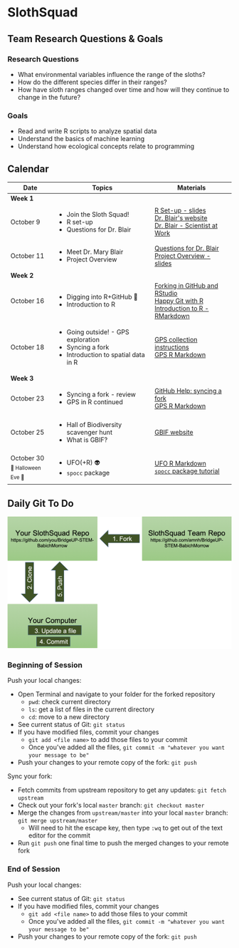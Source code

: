 # SlothSquad

## Team Research Questions & Goals

### Research Questions

+ What environmental variables influence the range of the sloths?
+ How do the different species differ in their ranges?
+ How have sloth ranges changed over time and how will they continue to change in the future?

### Goals

+ Read and write R scripts to analyze spatial data
+ Understand the basics of machine learning
+ Understand how ecological concepts relate to programming


## Calendar

| Date   |      Topics      |  Materials |
|----------|-------------|------|
| **Week 1** | | |
  | October 9 |  <ul><li>Join the Sloth Squad! </li><li> R set-up </li><li> Questions for Dr. Blair |                        [R Set-up - slides](https://docs.google.com/presentation/d/1EsC6WLLg2vecp1zUkETEXVK2Ai168oAJrUcz23vlpj8/edit?usp=sharing) <br> [Dr. Blair's website](https://sites.google.com/site/maryeblair/home) <br> [Dr. Blair - Scientist at Work](https://scientistatwork.blogs.nytimes.com/tag/slow-loris/) |
  | October 11 |    <ul><li>Meet Dr. Mary Blair </li><li> Project Overview |                                                                                         [Questions for Dr. Blair](https://docs.google.com/document/d/14YUri2-jk7_R_H8OH7ouzHGdfD1sJqFb7CTERCC7NMs/edit?usp=sharing)<br>[Project Overview - slides](https://docs.google.com/presentation/d/1WHQqnFkMPRanS7SCgBz7Vu6U876s6jPJqvuFz_OkTFU/edit?usp=sharing) |
| **Week 2** | | |
  | October 16 | <ul><li> Digging into R+GitHub :fork_and_knife: </li><li>  Introduction to R |                                 [Forking in GitHub and RStudio](https://github.com/amnh/BridgeUP-STEM-BabichMorrow/blob/master/lesson_plans/GitHub_Fork.md) <br> [Happy Git with R](http://happygitwithr.com/rstudio-git-github.html) <br> [Introduction to R - RMarkdown](https://github.com/amnh/BridgeUP-STEM-BabichMorrow/blob/master/lesson_plans/Intro_R/Introduction_to_R.Rmd) |
  | October 18 | <ul><li> Going outside! - GPS exploration </li><li> Syncing a fork </li><li> Introduction to spatial data in R |                         [GPS collection instructions](https://github.com/amnh/BridgeUP-STEM-BabichMorrow/blob/master/lesson_plans/GPS_CollectData.md) <br> [GPS R Markdown](https://github.com/amnh/BridgeUP-STEM-BabichMorrow/blob/master/lesson_plans/IntroGPS.Rmd) |
| **Week 3** | | |
  | October 23 | <ul><li> Syncing a fork - review </li><li> GPS in R continued |                                                 [GitHub Help: syncing a fork](https://help.github.com/articles/syncing-a-fork/) <br> [GPS R Markdown](https://github.com/amnh/BridgeUP-STEM-BabichMorrow/blob/master/lesson_plans/Intro_GPS/IntroGPS.Rmd)  |
  | October 25 | <ul><li> Hall of Biodiversity scavenger hunt </li><li> What is GBIF? |                                       [GBIF website](https://www.gbif.org) |
  |October 30 <br> <sub> :jack_o_lantern: Halloween Eve :chocolate_bar: </sub> | <ul><li> UFO(+R) :alien: </li><li> `spocc` package |                                                                                                                     [UFO R Markdown](https://github.com/amnh/BridgeUP-STEM-BabichMorrow/blob/master/lesson_plans/Spooky_R/UFO_code.Rmd) <br> [`spocc` package tutorial](https://github.com/amnh/BridgeUP-STEM-BabichMorrow/blob/master/lesson_plans/obtain_occ_data/spocc_tutorial.Rmd)|

## Daily Git To Do

![alt text|10%](github_diagram1.png)

### Beginning of Session

Push your local changes:

+ Open Terminal and navigate to your folder for the forked repository
  + `pwd`: check current directory
  + `ls`: get a list of files in the current directory
  + `cd`: move to a new directory
+ See current status of Git: `git status`
+ If you have modified files, commit your changes
  + `git add <file name>` to add those files to your commit
  + Once you've added all the files, `git commit -m "whatever you want your message to be"`
+ Push your changes to your remote copy of the fork: `git push`

Sync your fork:

+ Fetch commits from upstream repository to get any updates: `git fetch upstream`
+ Check out your fork's local `master` branch: `git checkout master`
+ Merge the changes from `upstream/master` into your local `master` branch: `git merge upstream/master`
  + Will need to hit the escape key, then type `:wq` to get out of the text editor for the commit
+ Run `git push` one final time to push the merged changes to your remote fork

### End of Session

Push your local changes:

+ See current status of Git: `git status`
+ If you have modified files, commit your changes
  + `git add <file name>` to add those files to your commit
  + Once you've added all the files, `git commit -m "whatever you want your message to be"`
+ Push your changes to your remote copy of the fork: `git push`


